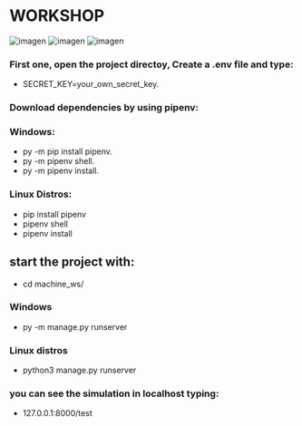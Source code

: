 # WORKSHOP
![imagen](https://user-images.githubusercontent.com/62716464/222977736-2c1d8293-8588-44d1-98d5-143878fe90ed.png)
![imagen](https://user-images.githubusercontent.com/62716464/221433323-1947adf9-973d-4385-8688-cf2bbd6f3160.png)
![imagen](https://user-images.githubusercontent.com/62716464/221433353-f2b7a874-b642-4266-ad0e-bced8c43791e.png)


### First one, open the project directoy, Create a .env file and type:

- SECRET_KEY=your_own_secret_key. 

### Download dependencies by using pipenv:

### Windows:
- py -m pip install pipenv.
- py -m pipenv shell.
- py -m pipenv install.

### Linux Distros:
- pip install pipenv
- pipenv shell
- pipenv install

## start the project with:
- cd machine_ws/

### Windows
- py -m manage.py runserver
### Linux distros
- python3 manage.py runserver

### you can see the simulation in localhost typing:
- 127.0.0.1:8000/test
